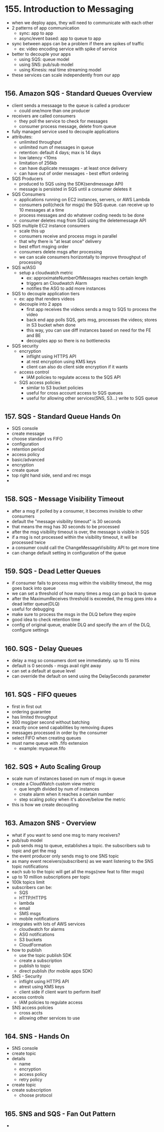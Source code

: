 # 155. Introduction to Messaging

- when we deploy apps, they will need to communicate with each other
- 2 patterns of app communication
  - sync: app to app
  - async/event based: app to queue to app
- sync between apps can be a problem if there are spikes of traffic
  - ex: video encoding service with spike of service
- better to decouple your apps
  - using SQS: queue model
  - using SNS: pub/sub model
  - using Kinesis: real time streaming model
- these services can scale independently from our app

#

## 156. Amazon SQS - Standard Queues Overview

- client sends a messaage to the queue is called a producer
  - could one/more than one producer
- receivers are called consumers
  - they poll the service to check for messages
  - consumer process message, delete from queue
- fully managed service used to decouple applications
- attributes:
  - unlimited throughput
  - unlimited num of messages in queue
  - retention: default 4 days; max is 14 days
  - low latency <10ms
  - limitation of 256kb
  - can have duplicate messages - at least once delivery
  - can have out of order messages - best effort ordering
- SQS Producers
  - produced to SQS using the SDK(sendmessage API)
  - message is persisted in SQS until a consumer deletes it
- SQS Consumers
  - applications running on EC2 instances, servers, or AWS Lambda
  - consumers poll(check for msgs) the SQS queue. can receive up to 10 messages at a time
  - process messages and do whatever coding needs to be done
  - consumer deletes msg from SQS using the deletemessage API
- SQS multiple EC2 instance consumers
  - scale this up
  - consumers receive and process msgs in parallel
  - that why there is "at lesat once" delivery
  - best effort msging order
  - consumers delete msgs after processing
  - we can scale consumers horizontally to improve throughput of processing
- SQS w/ASG
  - setup a cloudwatch metric
    - ex: approximateNumberOfMessages reaches certain length
    - triggers an Cloudwatch Alarm
    - notifies the ASG to add more instances
- SQS to decouple application tiers
  - ex: app that renders videos
  - decouple into 2 apps
    - first app receives the videos sends a msg to SQS to process the video
    - back end app polls SQS, gets msg, processes the videos; stores in S3 bucket when done
    - this way, you can use diff instances based on need for the FE and BE
    - decouples app so there is no bottlenecks
- SQS security
  - encryption
    - inflight using HTTPS API
    - at rest encryption using KMS keys
    - client can also do client side encryption if it wants
  - access control
    - IAM policies to regulate access to the SQS API
  - SQS access policies
    - similar to S3 bucket policies
    - useful for cross account access to SQS queues
    - useful for allowing other services(SNS, S3...) write to SQS queue

#

## 157. SQS - Standard Queue Hands On

- SQS console
- create message
- choose standard vs FIFO
- configuration
- retention period
- access policy
- basic/advanced
- encryption
- create queue
- top right hand side, send and rec msgs
-

#

## 158. SQS - Message Visibility Timeout

- after a msg if polled by a consumer, it becomes invisible to other consumers
- default the "message visibility timeout" is 30 seconds
- that means the msg has 30 seconds to be processed
- after the msg visibility timeout is over, the message is visible in SQS
- if a msg is not processed within the visibility timeout, it will be processed twice
- a consumer could call the ChangeMessageVisibility API to get more time
- can change default setting in configuration of the queue

#

## 159. SQS - Dead Letter Queues

- if consumer fails to process msg within the visibility timeout, the msg goes back into queue
- we can set a threshold of how many times a msg can go back to queue
- after the MaximumReceives threshold is exceeded, the msg goes into a dead letter queue(DLQ)
- useful for debugging
- make sure to process the msgs in the DLQ before they expire
- good idea to check retention time
- config of original queue, enable DLQ and specify the arn of the DLQ, configure settings

#

## 160. SQS - Delay Queues

- delay a msg so consumers dont see immediately. up to 15 mins
- default is 0 seconds - msgs avail right away
- can set a default at queue level
- can override the default on send using the DelaySeconds parameter

#

## 161. SQS - FIFO queues

- first in first out
- ordering guarantee
- has limited throughput
- 300 msg/per second without batching
- exactly once send capabilities by removing dupes
- messages processed in order by the consumer
- select FIFO when creating queues
- must name queue with .fifo extension
  - example: myqueue.fifo

#

## 162. SQS + Auto Scaling Group

- scale num of instances based on num of msgs in queue
- create a CloudWatch custom view metric
  - que length divided by num of instances
  - create alarm when it reaches a certain number
  - step scaling policy when it's above/below the metric
- this is how we create decoupling

#

## 163. Amazon SNS - Overview

- what if you want to send one msg to many receivers?
- pub/sub model
- pub sends msg to queue, establishes a topic. the subscribers sub to topic and get the msg
- the event producer only sends msg to one SNS topic
- as many event receivers(subscribers) as we want listening to the SNS topic notifications
- each sub to the topic will get all the msgs(new feat to filter msgs)
- up to 10 million subscriptions per topic
- 100k topics limit
- subscribers can be:
  - SQS
  - HTTP/HTTPS
  - lambda
  - email
  - SMS msgs
  - mobile notifications
- integrates with lots of AWS services
  - cloudwatch for alarms
  - ASG notifications
  - S3 buckets
  - CloudFormation
- how to publish
  - use the topic publish SDK
  - create a subscription
  - publish to topic
  - direct publish (for mobile apps SDK)
- SNS - Security
  - inflight using HTTPS API
  - atrest using KMS keys
  - client side if client want to perform itself
- access controls
  - IAM policies to regulate access
- SNS access policies
  - cross accts
  - allowing other services to use

#

## 164. SNS - Hands On

- SNS console
- create topic
- details
  - name
  - encryption
  - access policy
  - retry policy
- create topic
- create subscription
  - choose protocol

#

## 165. SNS and SQS - Fan Out Pattern

-

#
